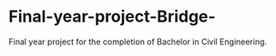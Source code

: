 # Final-year-project-Bridge-
Final year project for the completion of Bachelor in Civil Engineering.

